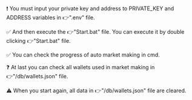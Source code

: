 ❗  You must input your private key and address to PRIVATE_KEY and ADDRESS variables in 👉".env" file.

✅ And then execute the 👉"Start.bat" file. You can execute it by double clicking 👉"Start.bat" file.

✅ You can check the progress of auto market making in cmd.

❓ At last you can check all wallets used in market making in 👉"/db/wallets.json" file.

⚠️ When you start again, all data in 👉"/db/wallets.json" file are cleared.